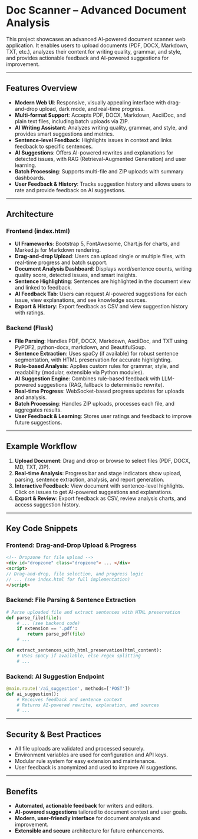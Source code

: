 
# Doc Scanner – Advanced Document Analysis

This project showcases an advanced AI-powered document scanner web application. It enables users to upload documents (PDF, DOCX, Markdown, TXT, etc.), analyzes their content for writing quality, grammar, and style, and provides actionable feedback and AI-powered suggestions for improvement.

---

## Features Overview

- **Modern Web UI**: Responsive, visually appealing interface with drag-and-drop upload, dark mode, and real-time progress.
- **Multi-format Support**: Accepts PDF, DOCX, Markdown, AsciiDoc, and plain text files, including batch uploads via ZIP.
- **AI Writing Assistant**: Analyzes writing quality, grammar, and style, and provides smart suggestions and metrics.
- **Sentence-level Feedback**: Highlights issues in context and links feedback to specific sentences.
- **AI Suggestions**: Offers AI-powered rewrites and explanations for detected issues, with RAG (Retrieval-Augmented Generation) and user learning.
- **Batch Processing**: Supports multi-file and ZIP uploads with summary dashboards.
- **User Feedback & History**: Tracks suggestion history and allows users to rate and provide feedback on AI suggestions.

---

## Architecture

### Frontend (index.html)

- **UI Frameworks**: Bootstrap 5, FontAwesome, Chart.js for charts, and Marked.js for Markdown rendering.
- **Drag-and-drop Upload**: Users can upload single or multiple files, with real-time progress and batch support.
- **Document Analysis Dashboard**: Displays word/sentence counts, writing quality score, detected issues, and smart insights.
- **Sentence Highlighting**: Sentences are highlighted in the document view and linked to feedback.
- **AI Feedback Tab**: Users can request AI-powered suggestions for each issue, view explanations, and see knowledge sources.
- **Export & History**: Export feedback as CSV and view suggestion history with ratings.

### Backend (Flask)

- **File Parsing**: Handles PDF, DOCX, Markdown, AsciiDoc, and TXT using PyPDF2, python-docx, markdown, and BeautifulSoup.
- **Sentence Extraction**: Uses spaCy (if available) for robust sentence segmentation, with HTML preservation for accurate highlighting.
- **Rule-based Analysis**: Applies custom rules for grammar, style, and readability (modular, extensible via Python modules).
- **AI Suggestion Engine**: Combines rule-based feedback with LLM-powered suggestions (RAG, fallback to deterministic rewrite).
- **Real-time Progress**: WebSocket-based progress updates for uploads and analysis.
- **Batch Processing**: Handles ZIP uploads, processes each file, and aggregates results.
- **User Feedback & Learning**: Stores user ratings and feedback to improve future suggestions.

---

## Example Workflow

1. **Upload Document**: Drag and drop or browse to select files (PDF, DOCX, MD, TXT, ZIP).
2. **Real-time Analysis**: Progress bar and stage indicators show upload, parsing, sentence extraction, analysis, and report generation.
3. **Interactive Feedback**: View document with sentence-level highlights. Click on issues to get AI-powered suggestions and explanations.
4. **Export & Review**: Export feedback as CSV, review analysis charts, and access suggestion history.

---

## Key Code Snippets

### Frontend: Drag-and-Drop Upload & Progress

```html
<!-- Dropzone for file upload -->
<div id="dropzone" class="dropzone"> ... </div>
<script>
// Drag-and-drop, file selection, and progress logic
// ... (see index.html for full implementation)
</script>
```

### Backend: File Parsing & Sentence Extraction

```python
# Parse uploaded file and extract sentences with HTML preservation
def parse_file(file):
	# ... (see backend code)
	if extension == '.pdf':
		return parse_pdf(file)
	# ...

def extract_sentences_with_html_preservation(html_content):
	# Uses spaCy if available, else regex splitting
	# ...
```

### Backend: AI Suggestion Endpoint

```python
@main.route('/ai_suggestion', methods=['POST'])
def ai_suggestion():
	# Receives feedback and sentence context
	# Returns AI-powered rewrite, explanation, and sources
	# ...
```

---

## Security & Best Practices

- All file uploads are validated and processed securely.
- Environment variables are used for configuration and API keys.
- Modular rule system for easy extension and maintenance.
- User feedback is anonymized and used to improve AI suggestions.

---

## Benefits

- **Automated, actionable feedback** for writers and editors.
- **AI-powered suggestions** tailored to document context and user goals.
- **Modern, user-friendly interface** for document analysis and improvement.
- **Extensible and secure** architecture for future enhancements.
